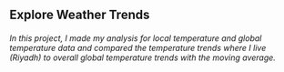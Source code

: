 ## Explore Weather Trends

###### In this project, I made my analysis for local temperature and global temperature data and compared the temperature trends where I live (Riyadh) to overall global temperature trends with the moving average.